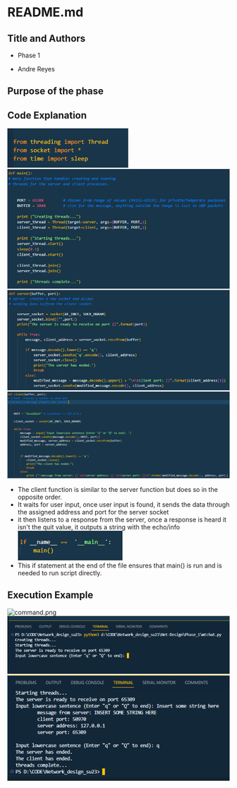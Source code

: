 # README.md

## Title and Authors

* Phase 1

* Andre Reyes

## Purpose of the phase

## Code Explanation
![imports.png](images/imports.png "Imported Libraries")
![main.png](images/main.png "Main Function")
![server.png](images/server.png "Server Function")
![client.png](images/client.png "Client Function")
* The client function is similar to the server function but does so in the opposite order.
* It waits for user input, once user input is found, it sends the data through the assigned address and port for the server socket
* it then listens to a response from the server, once a response is heard it isn't the quit value, it outputs a string with the echo/info
![initiateMain.png](images/initiateMain.png "Initiate main")
* This if statement at the end of the file ensures that main() is run and is needed to run script directly.

## Execution Example
![command.png](D:\CODE\Network_design_su23\Net-Design\Phase_1\images\command.png "Run command")
![result1.png](Phase_1\images\result1.png "Result after command")
![result2.png](Phase_1\images\result2.png "Result after user input")

